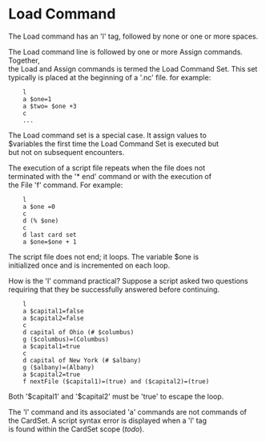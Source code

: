 <h1>Load Command</h1>

<p>The Load command has an 'l' tag, followed by none  or one or more spaces.  </p>

<p>The Load command line is followed by one or more Assign commands. Together, <br />
the Load and Assign commands is termed the Load Command Set.  This set
typically is placed at the beginning of a '.nc' file.  for example:    </p>

<pre><code>    l
    a $one=1
    a $two= $one +3
    c
    ...
</code></pre>

<p>The Load command set is a special case.  It assign values to <br />
$variables the first time the Load Command Set is executed but <br />
but not on subsequent encounters.   </p>

<p>The execution of a script file repeats when the file does not <br />
terminated with the '* end' command or with the execution of <br />
the File 'f' command.  For example:  </p>

<pre><code>    l
    a $one =0
    c
    d (% $one)
    c
    d last card set
    a $one=$one + 1
</code></pre>

<p>The script file does not end; it loops. The variable $one is <br />
initialized once and is incremented on each loop.   </p>

<p>How is the 'l' command practical? Suppose a script asked two questions <br />
requiring that they be successfully answered before continuing.  </p>

<pre><code>    l
    a $capital1=false
    a $capital2=false
    c
    d capital of Ohio (# $columbus)
    g ($columbus)=(Columbus)
    a $capital1=true
    c
    d capital of New York (# $albany)   
    g ($albany)=(Albany)
    a $capital2=true
    f nextFile ($capital1)=(true) and ($capital2)=(true)
</code></pre>

<p>Both '$capital1' and '$capital2' must be 'true' to escape the loop.  </p>

<p>The 'l' command and its associated 'a' commands are not commands of <br />
the CardSet.  A script syntax error is displayed when a 'l'  tag <br />
is found within the CardSet scope (<em>todo</em>).  </p>
